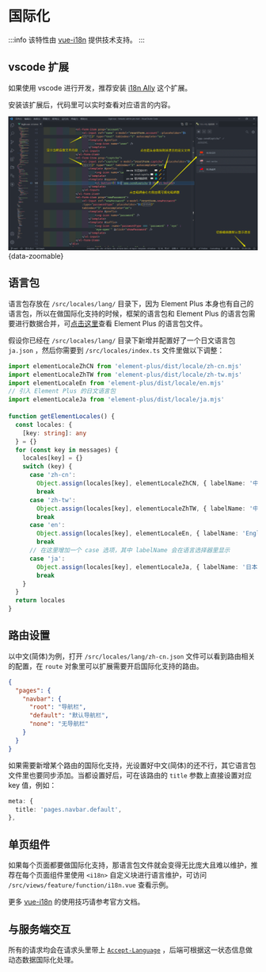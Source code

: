 # 国际化 <Badge type="pro" text="专业版" />

:::info
该特性由 [vue-i18n](https://vue-i18n.intlify.dev/) 提供技术支持。
:::

## vscode 扩展

如果使用 vscode 进行开发，推荐安装 [i18n Ally](https://marketplace.visualstudio.com/items?itemName=Lokalise.i18n-ally) 这个扩展。

安装该扩展后，代码里可以实时查看对应语言的内容。

![](/i18n-ally.png){data-zoomable}

## 语言包

语言包存放在 `/src/locales/lang/` 目录下，因为 Element Plus 本身也有自己的语言包，所以在做国际化支持的时候，框架的语言包和 Element Plus 的语言包需要进行数据合并，可[点击这里](https://github.com/element-plus/element-plus/tree/dev/packages/locale/lang)查看 Element Plus 的语言包文件。

假设你已经在 `/src/locales/lang/` 目录下新增并配置好了一个日文语言包 `ja.json` ，然后你需要到 `/src/locales/index.ts` 文件里做以下调整：

```ts {4-5,23-26}
import elementLocaleZhCN from 'element-plus/dist/locale/zh-cn.mjs'
import elementLocaleZhTW from 'element-plus/dist/locale/zh-tw.mjs'
import elementLocaleEn from 'element-plus/dist/locale/en.mjs'
// 引入 Element Plus 的日文语言包
import elementLocaleJa from 'element-plus/dist/locale/ja.mjs'

function getElementLocales() {
  const locales: {
    [key: string]: any
  } = {}
  for (const key in messages) {
    locales[key] = {}
    switch (key) {
      case 'zh-cn':
        Object.assign(locales[key], elementLocaleZhCN, { labelName: '中文(简体)' })
        break
      case 'zh-tw':
        Object.assign(locales[key], elementLocaleZhTW, { labelName: '中文(繁體)' })
        break
      case 'en':
        Object.assign(locales[key], elementLocaleEn, { labelName: 'English' })
        break
      // 在这里增加一个 case 选项，其中 labelName 会在语言选择器里显示
      case 'ja':
        Object.assign(locales[key], elementLocaleJa, { labelName: '日本語' })
        break
    }
  }
  return locales
}
```

## 路由设置

以中文(简体)为例，打开 `/src/locales/lang/zh-cn.json` 文件可以看到路由相关的配置，在 `route` 对象里可以扩展需要开启国际化支持的路由。

```json
{
  "pages": {
    "navbar": {
      "root": "导航栏",
      "default": "默认导航栏",
      "none": "无导航栏"
    }
  }
}
```

如果需要新增某个路由的国际化支持，光设置好中文(简体)的还不行，其它语言包文件里也要同步添加。当都设置好后，可在该路由的 `title` 参数上直接设置对应 key 值，例如：

```ts {2}
meta: {
  title: 'pages.navbar.default',
},
```

## 单页组件

如果每个页面都要做国际化支持，那语言包文件就会变得无比庞大且难以维护，推荐在每个页面组件里使用 `<i18n>` 自定义块进行语言维护，可访问 `/src/views/feature/function/i18n.vue` 查看示例。

更多 [vue-i18n](https://vue-i18n.intlify.dev/) 的使用技巧请参考官方文档。

## 与服务端交互

所有的请求均会在请求头里带上 [`Accept-Language`](https://developer.mozilla.org/zh-CN/docs/Web/HTTP/Headers/Accept-Language) ，后端可根据这一状态信息做动态数据国际化处理。
